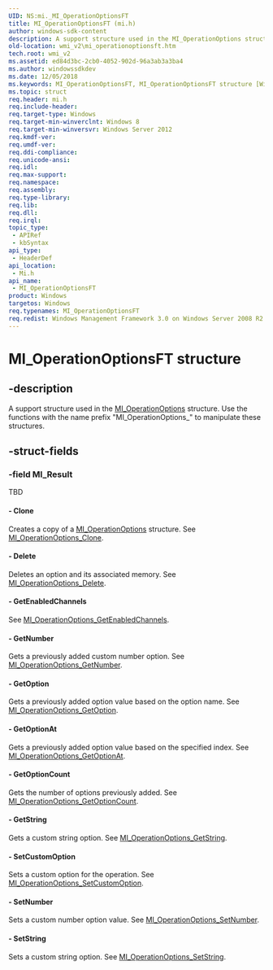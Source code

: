 ```yaml
---
UID: NS:mi._MI_OperationOptionsFT
title: MI_OperationOptionsFT (mi.h)
author: windows-sdk-content
description: A support structure used in the MI_OperationOptions structure. Use the functions with the name prefix &#0034;MI_OperationOptions_&#0034; to manipulate these structures.
old-location: wmi_v2\mi_operationoptionsft.htm
tech.root: wmi_v2
ms.assetid: ed84d3bc-2cb0-4052-902d-96a3ab3a3ba4
ms.author: windowssdkdev
ms.date: 12/05/2018
ms.keywords: MI_OperationOptionsFT, MI_OperationOptionsFT structure [Windows Management Infrastructure (MI)], mi/MI_OperationOptionsFT, wmi_v2.mi_operationoptionsft
ms.topic: struct
req.header: mi.h
req.include-header: 
req.target-type: Windows
req.target-min-winverclnt: Windows 8
req.target-min-winversvr: Windows Server 2012
req.kmdf-ver: 
req.umdf-ver: 
req.ddi-compliance: 
req.unicode-ansi: 
req.idl: 
req.max-support: 
req.namespace: 
req.assembly: 
req.type-library: 
req.lib: 
req.dll: 
req.irql: 
topic_type:
 - APIRef
 - kbSyntax
api_type:
 - HeaderDef
api_location:
 - Mi.h
api_name:
 - MI_OperationOptionsFT
product: Windows
targetos: Windows
req.typenames: MI_OperationOptionsFT
req.redist: Windows Management Framework 3.0 on Windows Server 2008 R2 with SP1, Windows 7 with SP1, and Windows Server 2008 with SP2
---
```


# MI_OperationOptionsFT structure


## -description


A support structure used in the <a href="https://msdn.microsoft.com/60445a53-c40c-4d0a-9650-21d0c7f3bbf6">MI_OperationOptions</a> structure.  Use the functions with the name prefix "MI_OperationOptions_" to manipulate these structures.


## -struct-fields




### -field MI_Result

TBD 




#### - Clone

Creates a copy of a <a href="https://msdn.microsoft.com/60445a53-c40c-4d0a-9650-21d0c7f3bbf6">MI_OperationOptions</a> structure. See <a href="https://msdn.microsoft.com/22cce14f-55f0-4d31-a6cf-ea5e0a733d68">MI_OperationOptions_Clone</a>.


#### - Delete

Deletes an option and its associated memory. See <a href="https://msdn.microsoft.com/a9e43835-92a4-468a-9d45-1d4ab81d94f0">MI_OperationOptions_Delete</a>.


#### - GetEnabledChannels

See <a href="https://msdn.microsoft.com/5604288f-cc51-40b2-b9a8-5d972e05b172">MI_OperationOptions_GetEnabledChannels</a>.


#### - GetNumber

Gets a previously added custom number option. See <a href="https://msdn.microsoft.com/5c22c18d-9e1f-4cf7-84c1-e4e8863d0dc1">MI_OperationOptions_GetNumber</a>.


#### - GetOption

Gets a previously added option value based on the option name. See <a href="https://msdn.microsoft.com/bff6d5ee-9f13-4b54-8f33-4f73ce553c25">MI_OperationOptions_GetOption</a>.


#### - GetOptionAt

Gets a previously added option value based on the specified index. See <a href="https://msdn.microsoft.com/06ae674b-c7d7-47c1-81f2-6a825d9889a2">MI_OperationOptions_GetOptionAt</a>.


#### - GetOptionCount

Gets the number of options previously added. See <a href="https://msdn.microsoft.com/0c015ec7-d663-4207-b6d0-149da41cbf0e">MI_OperationOptions_GetOptionCount</a>.


#### - GetString

Gets a custom string option. See <a href="https://msdn.microsoft.com/1d1b9650-10c3-4e06-a841-6706ecc5f32c">MI_OperationOptions_GetString</a>.


#### - SetCustomOption

Sets a custom option for the operation. See <a href="https://msdn.microsoft.com/5db96e9e-dd81-4b62-a555-770b781d0ed3">MI_OperationOptions_SetCustomOption</a>.


#### - SetNumber

Sets a custom number option value. See <a href="https://msdn.microsoft.com/2f357a9c-7e61-4f78-b4cc-2dd0a8259c3d">MI_OperationOptions_SetNumber</a>.


#### - SetString

Sets a custom string option. See <a href="https://msdn.microsoft.com/1bfc3af0-cc43-4a80-acbe-010520acf8b5">MI_OperationOptions_SetString</a>.

